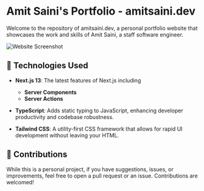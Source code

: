 # Amit Saini's Portfolio - amitsaini.dev

Welcome to the repository of amitsaini.dev, a personal portfolio website that showcases the work and skills of Amit Saini, a staff software engineer.

![Website Screenshot](https://amitsaini.dev/website-snapshot.png)

## 🚀 Technologies Used

- **Next.js 13**: The latest features of Next.js including
  - **Server Components**
  - **Server Actions**
  
- **TypeScript**: Adds static typing to JavaScript, enhancing developer productivity and codebase robustness.

- **Tailwind CSS**: A utility-first CSS framework that allows for rapid UI development without leaving your HTML.

## 🤝 Contributions
While this is a personal project, if you have suggestions, issues, or improvements, feel free to open a pull request or an issue. Contributions are welcomed!